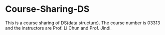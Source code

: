 # Course-Sharing-DS
This is a course sharing of DS(data structure). The course number is 03313 and the instructors are Prof. Li Chun and Prof. Jindi.
